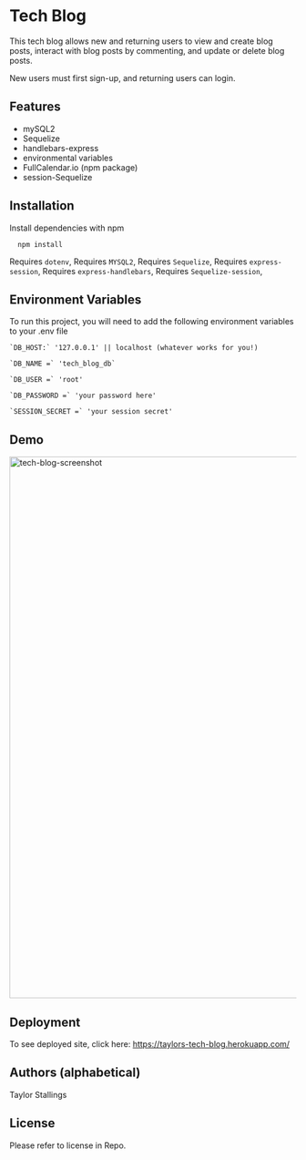 # Tech Blog

This tech blog allows new and returning users to view and create blog posts, interact with blog posts by commenting, and update or delete blog posts. 

New users must first sign-up, and returning users can login.

## Features

- mySQL2
- Sequelize
- handlebars-express
- environmental variables
- FullCalendar.io (npm package)
- session-Sequelize

## Installation

Install dependencies with npm

```cmd-line
  npm install
```

Requires `dotenv`,
Requires `MYSQL2`,
Requires `Sequelize`,
Requires `express-session`,
Requires `express-handlebars`,
Requires `Sequelize-session`,

## Environment Variables

To run this project, you will need to add the following environment variables to your .env file

```cmd-line
`DB_HOST:` '127.0.0.1' || localhost (whatever works for you!)

`DB_NAME =` 'tech_blog_db`

`DB_USER =` 'root'

`DB_PASSWORD =` 'your password here'

`SESSION_SECRET =` 'your session secret'
```

## Demo
<img width="951" alt="tech-blog-screenshot" src="https://user-images.githubusercontent.com/114170872/229113155-3e96cf34-0f6d-4c67-950f-8f0fa222a2ff.png">


## Deployment

To see deployed site, click here:
https://taylors-tech-blog.herokuapp.com/

## Authors (alphabetical)

Taylor Stallings

## License

Please refer to license in Repo.
